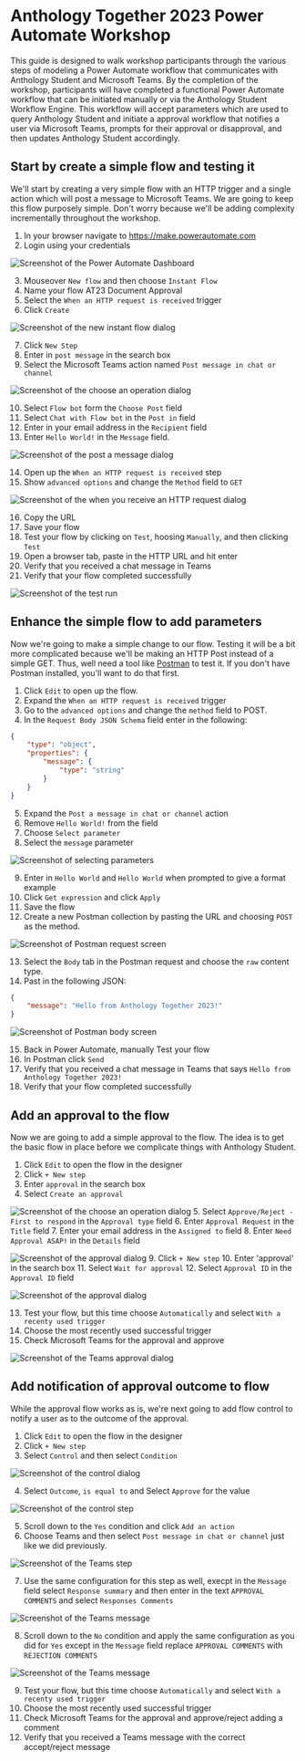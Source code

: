 # Anthology Together 2023 Power Automate Workshop

This guide is designed to walk workshop participants through the various steps
of modeling a Power Automate workflow that communicates with Anthology Student
and Microsoft Teams. By the completion of the workshop, participants will have
completed a functional Power Automate workflow that can be initiated manually
or via the Anthology Student Workflow Engine. This workflow will accept parameters
which are used to query Anthology Student and initiate a approval workflow that
notifies a user via Microsoft Teams, prompts for their approval or disapproval, and then updates Anthology Student accordingly.

## Start by create a simple flow and testing it

We'll start by creating a very simple flow with an HTTP trigger and a single action which will post a message to Microsoft Teams. We are going to keep this flow purposely simple. Don't worry because we'll be adding complexity incrementally throughout the workshop.

1. In your browser navigate to https://make.powerautomate.com
2. Login using your credentials

![Screenshot of the Power Automate Dashboard](screenshots/01.png)

3. Mouseover `New flow` and then choose `Instant Flow`
4. Name your flow AT23 Document Approval
5. Select the `When an HTTP request is received` trigger
6. Click `Create`

![Screenshot of the new instant flow dialog](screenshots/03.png)

7. Click `New Step`
8. Enter in `post message` in the search box
9. Select the Microsoft Teams action named `Post message in chat or channel`

![Screenshot of the choose an operation dialog](screenshots/04.png)

10. Select `Flow bot` form the `Choose Post` field
11. Select `Chat with Flow bot` in the `Post in` field
12. Enter in your email address in the `Recipient` field
13. Enter `Hello World!` in the `Message` field.

![Screenshot of the post a message dialog](screenshots/05.png)

14. Open up the `When an HTTP request is received` step
15. Show `advanced options` and change the `Method` field to `GET`

![Screenshot of the when you receive an HTTP request dialog](screenshots/06.png)

16. Copy the URL
17. Save your flow
18. Test your flow by clicking on `Test`, hoosing `Manually`, and then clicking `Test`
19. Open a browser tab, paste in the HTTP URL and hit enter
20. Verify that you received a chat message in Teams
21. Verify that your flow completed successfully

![Screenshot of the test run](screenshots/07.png)

## Enhance the simple flow to add parameters

Now we're going to make a simple change to our flow. Testing it will be a bit more complicated because we'll be making an HTTP Post instead of a simple GET. Thus, well need a tool like [Postman](https://www.postman.com/downloads/) to test it. If you don't have Postman installed, you'll want to do that first.

1. Click `Edit` to open up the flow.
2. Expand the `When an HTTP request is received` trigger
3. Go to the `advanced options` and change the `method` field to POST.
4. In the `Request Body JSON Schema` field enter in the following:

```json
{
    "type": "object",
    "properties": {
        "message": {
            "type": "string"
        }
    }
}
```
5. Expand the `Post a message in chat or channel` action
6. Remove `Hello World!` from the field
7. Choose `Select parameter`
8. Select the `message` parameter

![Screenshot of selecting parameters](screenshots/08.png)

9. Enter in `Hello World` and `Hello World` when prompted to give a format example
10. Click `Get expression` and click `Apply`
11. Save the flow
12. Create a new Postman collection by pasting the URL and choosing `POST` as the method.

![Screenshot of Postman request screen](screenshots/09.png)

13. Select the `Body` tab in the Postman request and choose the `raw` content type.
14. Past in the following JSON:

```json
{
    "message": "Hello from Anthology Together 2023!"
}
```
![Screenshot of Postman body screen](screenshots/10.png)

15. Back in Power Automate, manually Test your flow
16. In Postman click `Send`
17. Verify that you received a chat message in Teams that says `Hello from Anthology Together 2023!`
18. Verify that your flow completed successfully

## Add an approval to the flow
Now we are going to add a simple approval to the flow. The idea is to get the basic flow in place before we complicate things with Anthology Student.

1. Click `Edit` to open the flow in the designer
2. Click `+ New step` 
3. Enter `approval` in the search box
4. Select `Create an approval`

![Screenshot of the choose an operation dialog](screenshots/11.png)
5. Select `Approve/Reject - First to respond` in the `Approval type` field
6. Enter `Approval Request` in the `Title` field
7. Enter your email address in the `Assigned to` field
8. Enter `Need Approval ASAP!` in the `Details` field

![Screenshot of the approval dialog](screenshots/12.png)
9. Click `+ New step` 
10. Enter 'approval' in the search box
11. Select `Wait for approval`
12. Select `Approval ID` in the `Approval ID` field

![Screenshot of the approval dialog](screenshots/13.png)

13. Test your flow, but this time choose `Automatically` and select `With a recenty used trigger`
14. Choose the most recently used successful trigger
15. Check Microsoft Teams for the approval and approve

![Screenshot of the Teams approval dialog](screenshots/14.png)

## Add notification of approval outcome to flow
While the approval flow works as is, we're next going to add flow control to notify a user as to the outcome of the approval.

1. Click `Edit` to open the flow in the designer
2. Click `+ New step` 
3. Select `Control` and then select `Condition`

![Screenshot of the control dialog](screenshots/15.png)

4. Select `Outcome`, `is equal to` and Select `Approve` for the value

![Screenshot of the control step](screenshots/16.png)

5. Scroll down to the `Yes` condition and click `Add an action`
6. Choose Teams and then select `Post message in chat or channel` just like we did previously.

![Screenshot of the Teams step](screenshots/17.png)

7. Use the same configuration for this step as well, execpt in the `Message` field select `Response summary` and then enter in the text `APPROVAL COMMENTS` and select `Responses Comments`

![Screenshot of the Teams message](screenshots/18.png)

8. Scroll down to the `No` condition and apply the same configuration as you did for `Yes` except in the `Message` field replace `APPROVAL COMMENTS` with `REJECTION COMMENTS`

![Screenshot of the Teams message](screenshots/19.png)

9. Test your flow, but this time choose `Automatically` and select `With a recenty used trigger`
10. Choose the most recently used successful trigger
11. Check Microsoft Teams for the approval and approve/reject adding a comment
12. Verify that you received a Teams message with the correct accept/reject message